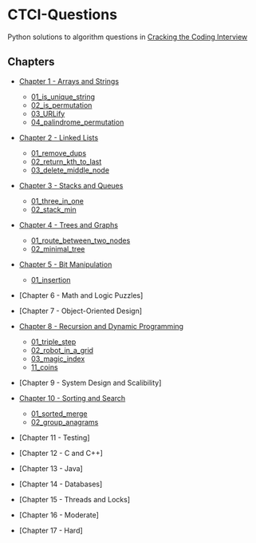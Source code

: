 # CTCI-Questions

Python solutions to algorithm questions in [Cracking the Coding Interview](https://www.amazon.co.uk/Cracking-Coding-Interview-6th-Programming/dp/0984782850/ref=sr_1_1?crid=15ZAINPTRT12O&keywords=cracking+the+coding+interview&qid=1566313120&s=gateway&sprefix=cracking+the+%2Caps%2C137&sr=8-1)

## Chapters

- [Chapter 1 - Arrays and Strings](chapter-1/)

  - [01_is_unique_string](chapter-1/Q01_is_unique_string.py)
  - [02_is_permutation](chapter-1/Q02_is_permutation.py)
  - [03_URLify](chapter-1/Q03_URLify.py)
  - [04_palindrome_permutation](chapter-1/Q04_palindrome_permutation.py)

- [Chapter 2 - Linked Lists](chapter-2/)

  - [01_remove_dups](chapter-2/Q01_remove_dups.py)
  - [02_return_kth_to_last](chapter-2/Q02_return_kth_to_last.py)
  - [03_delete_middle_node](chapter-2/Q03_delete_middle_node.py)

- [Chapter 3 - Stacks and Queues](chapter-3/)

  - [01_three_in_one](chapter-3/Q01_three_in_one.py)
  - [02_stack_min](chapter-3/Q02_stack_min.py)

- [Chapter 4 - Trees and Graphs](chapter-4/)

  - [01_route_between_two_nodes](chapter-4/Q01_route_between_nodes.py)
  - [02_minimal_tree](chapter-4/Q02_minimal_tree.py)

- [Chapter 5 - Bit Manipulation](chapter-5/)

  - [01_insertion](chaper_5/Q1_insertion.py)

- [Chapter 6 - Math and Logic Puzzles]

- [Chapter 7 - Object-Oriented Design]

- [Chapter 8 - Recursion and Dynamic Programming](chapter-8/)

  - [01_triple_step](chapter-8/Q01_triple_step.py)
  - [02_robot_in_a_grid](chapter-8/Q02_robot_in_a_grid.py)
  - [03_magic_index](chapter-8/Q03_magic_index.py)
  - [11_coins](chapter-8/Q11_coins.py)

- [Chapter 9 - System Design and Scalibility]

- [Chapter 10 - Sorting and Search](chapter-10/)

  - [01_sorted_merge](chapter-10/Q01_sorted_merge.py)
  - [02_group_anagrams](chapter-10/Q02_group_anagrams.py)

- [Chapter 11 - Testing]

- [Chapter 12 - C and C++]

- [Chapter 13 - Java]

- [Chapter 14 - Databases]

- [Chapter 15 - Threads and Locks]

- [Chapter 16 - Moderate]

- [Chapter 17 - Hard]
